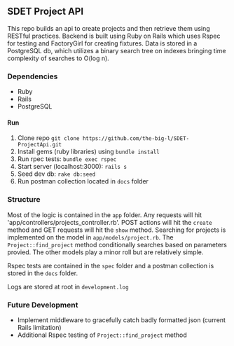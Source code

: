 ## SDET Project API

This repo builds an api to create projects and then retrieve them using RESTful practices. Backend is built using Ruby on Rails which uses Rspec for testing and FactoryGirl for creating fixtures. Data is stored in a PostgreSQL db, which utilizes a binary search tree on indexes bringing time complexity of searches to O(log n).  

### Dependencies
- Ruby
- Rails
- PostgreSQL

#### Run

1. Clone repo `git clone https://github.com/the-big-l/SDET-ProjectApi.git`
2. Install gems (ruby libraries) using `bundle install`
3. Run rpec tests: `bundle exec rspec`
4. Start server (localhost:3000): `rails s`
5. Seed dev db: `rake db:seed`
6. Run postman collection located in `docs` folder

### Structure

Most of the logic is contained in the `app` folder. Any requests will hit 'app/controllers/projects_controller.rb'. POST actions will hit the `create` method and GET requests will hit the `show` method. Searching for projects is implemented on the model in `app/models/project.rb`. The `Project::find_project` method conditionally searches based on parameters provied. The other models play a minor roll but are relatively simple.

Rspec tests are contained in the `spec` folder and a postman collection is stored in the `docs` folder.

Logs are stored at root in `development.log`

### Future Development
- Implement middleware to gracefully catch badly formatted json (current Rails limitation)
- Additional Rspec testing of `Project::find_project` method
